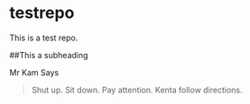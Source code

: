 # testrepo
This is a test repo.

##This a subheading

Mr Kam Says
> Shut up.
> Sit down.
> Pay attention.
> Kenta follow directions.
